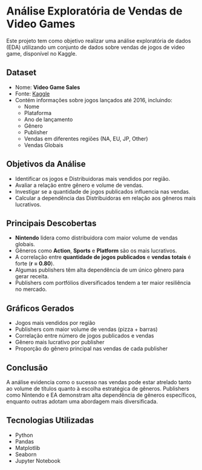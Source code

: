 #  Análise Exploratória de Vendas de Video Games

Este projeto tem como objetivo realizar uma análise exploratória de dados (EDA) utilizando um conjunto de dados sobre vendas de jogos de video game, disponível no Kaggle.

##  Dataset

- Nome: **Video Game Sales**
- Fonte: [Kaggle](https://www.kaggle.com/datasets/gregorut/videogame-sales-with-ratings)
- Contém informações sobre jogos lançados até 2016, incluindo:
  - Nome
  - Plataforma
  - Ano de lançamento
  - Gênero
  - Publisher
  - Vendas em diferentes regiões (NA, EU, JP, Other)
  - Vendas Globais

## Objetivos da Análise

- Identificar os jogos e Distribuidoras mais vendidos por região.
- Avaliar a relação entre gênero e volume de vendas.
- Investigar se a quantidade de jogos publicados influencia nas vendas.
- Calcular a dependência das Distribuidoras em relação aos gêneros mais lucrativos.

## Principais Descobertas

- **Nintendo** lidera como distribuidora com maior volume de vendas globais.
- Gêneros como **Action**, **Sports** e **Platform** são os mais lucrativos.
- A correlação entre **quantidade de jogos publicados** e **vendas totais** é forte (**r = 0.80**).
- Algumas publishers têm alta dependência de um único gênero para gerar receita.
- Publishers com portfólios diversificados tendem a ter maior resiliência no mercado.

## Gráficos Gerados

- Jogos mais vendidos por região
- Publishers com maior volume de vendas (pizza + barras)
- Correlação entre número de jogos publicados e vendas
- Gênero mais lucrativo por publisher
- Proporção do gênero principal nas vendas de cada publisher

## Conclusão

A análise evidencia como o sucesso nas vendas pode estar atrelado tanto ao volume de títulos quanto à escolha estratégica de gêneros. Publishers como Nintendo e EA demonstram alta dependência de gêneros específicos, enquanto outras adotam uma abordagem mais diversificada.

## Tecnologias Utilizadas

- Python
- Pandas
- Matplotlib
- Seaborn
- Jupyter Notebook

